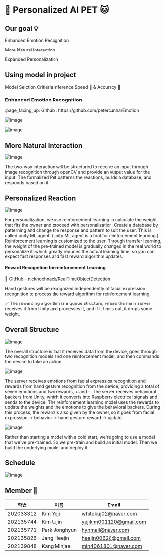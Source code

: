 # :dog: Personalized AI PET :cat:


## Our goal 💡
Enhanced Emotion Recognition

More Natural Interaction

Expanded Personalization
## Using model in project 
Model Selction Critieria 
Inference Speed :small_red_triangle: & Accuracy :small_red_triangle:
### Enhanced Emotion Recognition
<Real-time CNN for Emotion Classification>
:page_facing_up: Github : https://github.com/petercunha/Emotion

  
![image](https://github.com/gachon-graduation-project/AI_pet/assets/105128163/f2b3afc9-28d0-48da-a92c-d7a850d9089f)

![image](https://github.com/gachon-graduation-project/AI_pet/assets/105128163/11f57a6a-9a33-4be5-8690-99a52ca36d13)

## More Natural Interaction 
![image](https://github.com/gachon-graduation-project/AI_pet/assets/105128163/b6ffbf01-fdc8-4dfc-82e8-225c6db5d38f)

The two-way interaction will be structured to receive an input through image recognition through openCV and provide an output value for the input. The formalized Pet patterns the reactions, builds a database, and responds based on it.

## Personalized Reaction 
![image](https://github.com/gachon-graduation-project/AI_pet/assets/105128163/668f268d-edbc-4de1-99ce-a55b1e753573)

For personalization, we use reinforcement learning to calculate the weight that fits the owner and proceed with personalization. Create a database by patterning and change the response and pattern to suit the user. This is called unity ML agent. (unity ML agent is a tool for reinforcement learning.)
 Reinforcement learning is customized to the user. Through transfer learning, the weight of the pre-trained model is gradually changed in the real world to personalize it, which greatly reduces the actual learning time, so you can expect fast responses and fast reward algorithm updates.

#### Reward Recognition for reinforcement Learning
:page_facing_up: GitHub -[ nicknochnack/RealTimeObjectDetection](https://github.com/nicknochnack/RealTimeObjectDetection)

Hand gestures will be recognized independently of facial expression recognition to process the reward algorithm for reinforcement learning.

:white_check_mark: The rewarding algorithm is a queue structure, where the main server receives it from Unity and processes it, and if it times out, it drops some weight.

## Overall Structure 
![image](https://github.com/gachon-graduation-project/AI_pet/assets/105128163/06cddc38-53c4-4e04-8fcc-240ebf91fba0)

The overall structure is that it receives data from the device, goes through two recognition models and one reinforcement model, and then commands the device to take an action.

![image](https://github.com/gachon-graduation-project/AI_pet/assets/105128163/aec47eac-fc1d-4534-a508-8157e2d2efea)

The server receives emotions from facial expression recognition and rewards from hand gesture recognition from the device, providing a total of seven emotions and two rewards, + and -. The server receives behavioral backers from Unity, which it converts into Raspberry electrical signals and sends to the device.
The reinforcement learning model uses the rewards to update the weights and the emotions to give the behavioral backers. During this process, the reward is also given by the owner, so it goes from facial expression -> behavior -> hand gesture reward -> update.

![image](https://github.com/gachon-graduation-project/AI_pet/assets/105128163/3f84ac93-4a99-4db8-8ed8-0d236a33aa33)

Rather than starting a model with a cold start, we're going to use a model that we've pre-trained.
So we pre-train and build an initial model. Then we build the underlying model and deploy it.
## Schedule
![image](https://github.com/gachon-graduation-project/AI_pet/assets/105128163/7c55775e-396b-4ee4-a610-6474fb6da070)

## Member :runner:
|학번|이름| Email|
|------|---|----|
|202033312|Kim Yeji|whitekuj02@naver.com|
|202135744|Kim Uijin|yejikim001120@gmail.com|
|202135771|Park Jonghyun|hynmail@naver.com|
|202135826|Jang Heejin|heejin00628@gmail.com|
|202139848|Kang Minjae|min4061801@naver.com|
